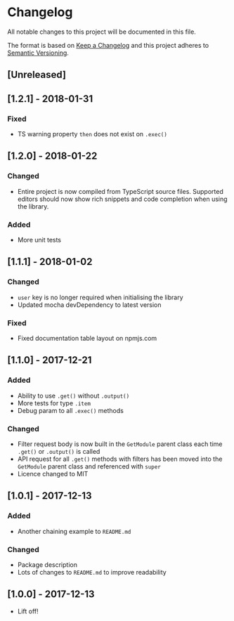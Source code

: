 # Changelog
All notable changes to this project will be documented in this file.

The format is based on [Keep a Changelog](http://keepachangelog.com/en/1.0.0/)
and this project adheres to [Semantic Versioning](http://semver.org/spec/v2.0.0.html).

## [Unreleased]

## [1.2.1] - 2018-01-31
### Fixed
- TS warning property `then` does not exist on `.exec()`

## [1.2.0] - 2018-01-22
### Changed
- Entire project is now compiled from TypeScript source files. Supported editors should now show rich snippets and code completion when using the library.
### Added
- More unit tests

## [1.1.1] - 2018-01-02
### Changed
- `user` key is no longer required when initialising the library
- Updated mocha devDependency to latest version
### Fixed
- Fixed documentation table layout on npmjs.com

## [1.1.0] - 2017-12-21
### Added
- Ability to use `.get()` without `.output()`
- More tests for type `.item`
- Debug param to all `.exec()` methods
### Changed
- Filter request body is now built in the `GetModule` parent class each time `.get()` or `.output()` is called
- API request for all `.get()` methods with filters has been moved into the `GetModule` parent class and referenced with `super`
- Licence changed to MIT

## [1.0.1] - 2017-12-13
### Added
- Another chaining example to `README.md`
### Changed
- Package description
- Lots of changes to `README.md` to improve readability

## [1.0.0] - 2017-12-13
- Lift off!